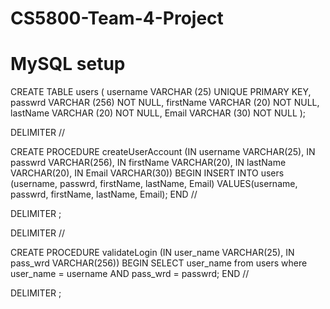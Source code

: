 # CS5800-Team-4-Project

# MySQL setup

CREATE TABLE users (
	username VARCHAR (25)  UNIQUE PRIMARY KEY,
    passwrd VARCHAR (256) NOT NULL,
    firstName VARCHAR (20) NOT NULL,
    lastName VARCHAR (20) NOT NULL,
    Email VARCHAR (30) NOT NULL
    );


DELIMITER //

CREATE PROCEDURE createUserAccount (IN username VARCHAR(25), IN passwrd VARCHAR(256), IN firstName VARCHAR(20), IN lastName VARCHAR(20), IN Email VARCHAR(30))
BEGIN 
	INSERT INTO users (username, passwrd, firstName, lastName, Email) VALUES(username, passwrd, firstName, lastName, Email);
END //

DELIMITER ;

DELIMITER //

CREATE PROCEDURE validateLogin (IN user_name VARCHAR(25), IN pass_wrd VARCHAR(256))
BEGIN
	SELECT user_name from users where user_name = username AND pass_wrd = passwrd;
END //

DELIMITER ;
